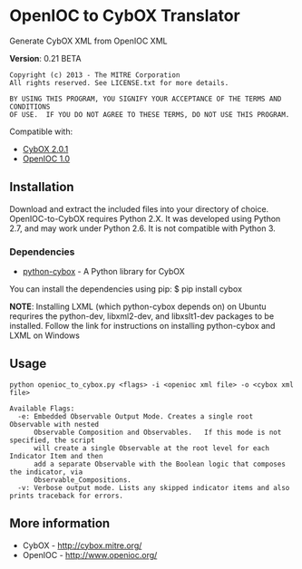 OpenIOC to CybOX Translator
===========================

Generate CybOX XML from OpenIOC XML

**Version**: 0.21 BETA

    Copyright (c) 2013 - The MITRE Corporation
    All rights reserved. See LICENSE.txt for more details.

    BY USING THIS PROGRAM, YOU SIGNIFY YOUR ACCEPTANCE OF THE TERMS AND CONDITIONS
    OF USE.  IF YOU DO NOT AGREE TO THESE TERMS, DO NOT USE THIS PROGRAM.


Compatible with:
* [CybOX 2.0.1](http://cybox.mitre.org/language/version2.0.1/)
* [OpenIOC 1.0](http://schemas.mandiant.com/2010/ioc/ioc.xsd)


Installation
------------

Download and extract the included files into your directory of choice. 
OpenIOC-to-CybOX requires Python 2.X. It was developed using Python 2.7, and may work under Python 2.6. It is not compatible with Python 3.

### Dependencies 

* [python-cybox](https://pypi.python.org/pypi/cybox) - A Python library for CybOX

You can install the dependencies using pip:
$ pip install cybox

**NOTE**: Installing LXML (which python-cybox depends on) on Ubuntu requrires the
python-dev, libxml2-dev, and libxslt1-dev packages to be installed. 
Follow the link for instructions on installing python-cybox and LXML on Windows


Usage
-----

    python openioc_to_cybox.py <flags> -i <openioc xml file> -o <cybox xml file>

    Available Flags:
      -e: Embedded Observable Output Mode. Creates a single root Observable with nested 
          Observable Composition and Observables.   If this mode is not specified, the script 
          will create a single Observable at the root level for each Indicator Item and then 
          add a separate Observable with the Boolean logic that composes the indicator, via 
          Observable_Compositions.
      -v: Verbose output mode. Lists any skipped indicator items and also prints traceback for errors.



More information
----------------

* CybOX - http://cybox.mitre.org/
* OpenIOC - http://www.openioc.org/
